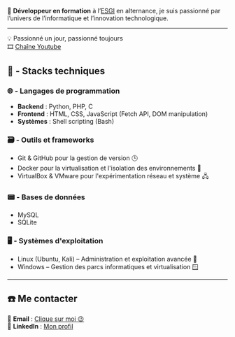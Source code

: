 🪪 **Développeur en formation** à l’[ESGI](https://www.esgi.fr/) en alternance, je suis passionné par l’univers de l’informatique et l’innovation technologique. 

---

💡 Passionné un jour, passionné toujours <br>
🎞️ [Chaîne Youtube]((https://www.youtube.com/@lmf-w))  


## 🧠 - **Stacks techniques**  
### 🌐 - Langages de programmation  
- **Backend** : Python, PHP, C  
- **Frontend** : HTML, CSS, JavaScript (Fetch API, DOM manipulation)  
- **Systèmes** : Shell scripting (Bash)  

### 🗃️ - Outils et frameworks  
- Git & GitHub pour la gestion de version 🕒  
- Docker pour la virtualisation et l'isolation des environnements 🐳  
- VirtualBox & VMware pour l'expérimentation réseau et système 🖧  

### 📟 - Bases de données  
- MySQL  
- SQLite  

### 🖥️ - Systèmes d'exploitation  
- Linux (Ubuntu, Kali) – Administration et exploitation avancée 🐧  
- Windows – Gestion des parcs informatiques et virtualisation 🪟  

---

## ☎️ **Me contacter**  
📧 **Email** : [Clique sur moi 😉](mailto:amorwalim.pro@gmail.com)  
💼 **LinkedIn** : [Mon profil](https://www.linkedin.com/in/amorwalim/)  

